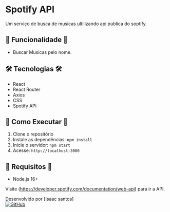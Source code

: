 # Spotify API 

Um serviço de busca de musicas ultilizando api publica do soptify.

## 🚀 Funcionalidade 🚀
- Buscar Musicas pelo nome.


## 🛠️ Tecnologias 🛠️
- React
- React Router
- Axios
- CSS 
- Spotify APi

## 🚀 Como Executar 🚀
1. Clone o repositório
2. Instale as dependências: `npm install` 
3. Inicie o servidor: `npm start`
4. Acesse: `http://localhost:3000`

## 📌 Requisitos 📌
- Node.js 16+
  
Visite (https://developer.spotify.com/documentation/web-api) para ir a API.

Desenvolvido por [Isaac santos]  
[![GitHub](https://img.shields.io/badge/GitHub-100000?style=flat&logo=github&logoColor=white)](https://github.com/isaacdev07)
